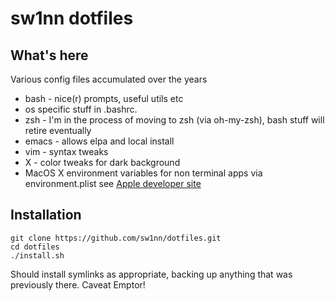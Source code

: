 # sw1nn dotfiles

## What's here

Various config files accumulated over the years

* bash - nice(r) prompts, useful utils etc
* os specific stuff in .bashrc.<os-id>
* zsh - I'm in the process of moving to zsh (via oh-my-zsh), bash stuff will retire eventually
* emacs - allows elpa and local install
* vim - syntax tweaks
* X - color tweaks for dark background
* MacOS X environment variables for non terminal apps via
environment.plist see [Apple developer site](http://developer.apple.com/library/mac/#documentation/MacOSX/Conceptual/BPRuntimeConfig/Articles/EnvironmentVars.html)

## Installation

    git clone https://github.com/sw1nn/dotfiles.git
    cd dotfiles
    ./install.sh

Should install symlinks as appropriate, backing up anything that was previously there. Caveat Emptor!
